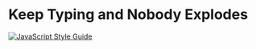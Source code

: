 # Keep Typing and Nobody Explodes

[![JavaScript Style Guide](https://cdn.rawgit.com/standard/standard/master/badge.svg)](https://github.com/standard/standard)